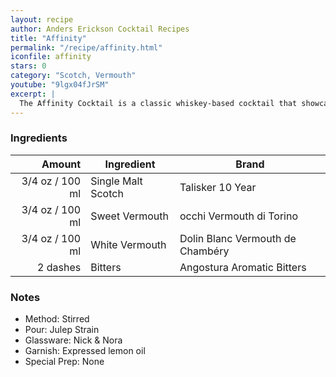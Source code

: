 ```yaml
---
layout: recipe
author: Anders Erickson Cocktail Recipes
title: "Affinity"
permalink: "/recipe/affinity.html"
iconfile: affinity
stars: 0
category: "Scotch, Vermouth"
youtube: "9lgx04fJrSM"
excerpt: |
  The Affinity Cocktail is a classic whiskey-based cocktail that showcases the balance and harmony of its ingredients. It's a refined and sophisticated drink that's perfect for any occasion.
---
```


### Ingredients

|   Amount | Ingredient         | Brand                            |
| -------: | ------------------ | -------------------------------- |
|   3/4 oz / 100 ml | Single Malt Scotch | Talisker 10 Year                 |
|   3/4 oz / 100 ml | Sweet Vermouth     | occhi Vermouth di Torino         |
|   3/4 oz / 100 ml | White Vermouth     | Dolin Blanc Vermouth de Chambéry |
| 2 dashes | Bitters            | Angostura Aromatic Bitters       |

### Notes

- Method: Stirred
- Pour: Julep Strain
- Glassware: Nick & Nora
- Garnish: Expressed lemon oil
- Special Prep: None
